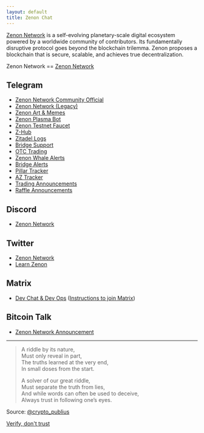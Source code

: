 ```yaml
---
layout: default
title: Zenon Chat
---
```

[Zenon Network](https://zenon.network) is a self-evolving planetary-scale digital ecosystem powered by a worldwide community of contributors. Its fundamentally disruptive protocol goes beyond the blockchain trilemma. Zenon proposes a blockchain that is secure, scalable, and achieves true decentralization.

Zenon Network == [Zenon Network](https://zenon.network) 

## Telegram
* [Zenon Network Community Official](https://t.me/zenonofficial)
* [Zenon Network (Legacy)](https://t.me/zenonnetwork)
* [Zenon Art & Memes](https://t.me/Zenon_Art)
* [Zenon Plasma Bot](https://t.me/plasmapoints_bot)
* [Zenon Testnet Faucet](https://t.me/znn_faucet_bot)
* [Z-Hub](https://t.me/)
* [Zitadel Logs](https://t.me/Zitadel)
* [Bridge Support](https://t.me/nom_mt)
* [OTC Trading](https://t.me/znnotc)
* [Zenon Whale Alerts](https://t.me/zenonwhalealerts)
* [Bridge Alerts](https://t.me/zenon_bridge_alerts)
* [Pillar Tracker](https://t.me/pillar_tracker)
* [AZ Tracker](https://t.me/az_tracker)
* [Trading Announcements](https://t.me/wZNN_wQSR)
* [Raffle Announcements](https://t.me/zenonraffle)

## Discord
* [Zenon Network](https://discord.com/invite/zenonnetwork)

## Twitter
* [Zenon Network](https://x.com/zenon_network)
* [Learn Zenon](https://x.com/learn_network)

## Matrix
* [Dev Chat & Dev Ops](https://matrix.zenon.chat) ([Instructions to join Matrix](https://forum.hypercore.one/t/matrix-chat-server-for-zenon-development/475))

## Bitcoin Talk
* [Zenon Network Announcement](https://bitcointalk.org/index.php?topic=5279643.msg55303681#msg55303681)

---

> A riddle by its nature,  
> Must only reveal in part,  
> The truths learned at the very end,  
> In small doses from the start.  
>
> A solver of our great riddle,  
> Must separate the truth from lies,  
> And while words can often be used to deceive,  
> Always trust in following one’s eyes.

Source: [@crypto_publius](https://x.com/crypto_publius/status/1452886881373466626?s=61&t=F7w_h6iqnWsxIh160RzrFw)

[Verify, don't trust](https://ask.zenon.wiki/questions/D1V2/what-is-the-difference-between-zenon-network-and-zenon-org)
